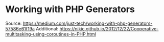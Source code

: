 # Working with PHP Generators

Source: https://medium.com/just-tech/working-with-php-generators-57586e61f19a
Additional: https://nikic.github.io/2012/12/22/Cooperative-multitasking-using-coroutines-in-PHP.html

##
